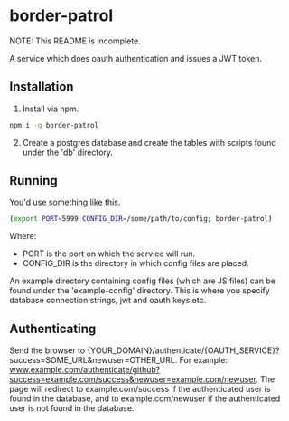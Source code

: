 # border-patrol

NOTE: This README is incomplete.

A service which does oauth authentication and issues a JWT token.

## Installation

1. Install via npm.

```sh
npm i -g border-patrol
```

2. Create a postgres database and create the tables with scripts found under the 'db' directory.

## Running

You'd use something like this.

```sh
(export PORT=5999 CONFIG_DIR=/some/path/to/config; border-patrol)
```

Where:

- PORT is the port on which the service will run.
- CONFIG_DIR is the directory in which config files are placed.

An example directory containing config files (which are JS files) can be found under the 'example-config' directory.
This is where you specify database connection strings, jwt and oauth keys etc.

## Authenticating

Send the browser to {YOUR_DOMAIN}/authenticate/{OAUTH_SERVICE}?success=SOME_URL&newuser=OTHER_URL. For example: www.example.com/authenticate/github?success=example.com/success&newuser=example.com/newuser. The page will redirect to example.com/success if the authenticated user is found in the database, and to example.com/newuser if the authenticated user is not found in the database.
